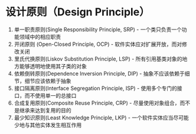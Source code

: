 # 设计原则（Design Principle）

1. 单一职责原则(Single Responsibility Principle, SRP) - 一个类只负责一个功能领域中的相应职责
2. 开闭原则 (Open-Closed Principle, OCP) - 软件实体应对扩展开放，而对修改关闭
3. 里氏代换原则(Liskov Substitution Principle, LSP) - 所有引用基类对象的地方能够透明地使用其子类的对象
4. 依赖倒转原则(Dependence  Inversion Principle, DIP) - 抽象不应该依赖于细节，细节应该依赖于抽象
5. 接口隔离原则(Interface Segregation Principle, ISP) - 使用多个专门的接口，而不使用单一的总接口
6. 合成复用原则(Composite Reuse Principle, CRP) - 尽量使用对象组合，而不是继承来达到复用的目的
7. 最少知识原则(Least Knowledge Principle, LKP) - 一个软件实体应当尽可能少地与其他实体发生相互作用